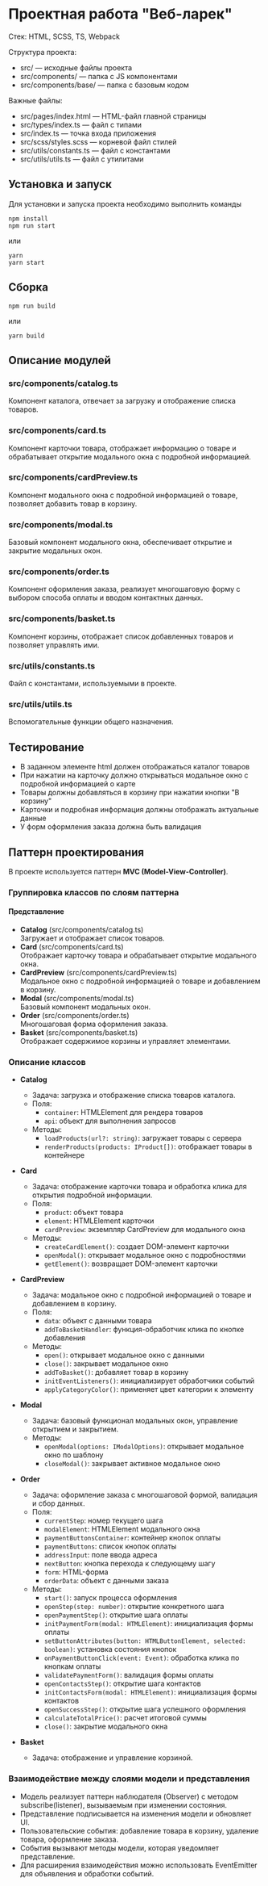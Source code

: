 # Проектная работа "Веб-ларек"

Стек: HTML, SCSS, TS, Webpack

Структура проекта:
- src/ — исходные файлы проекта
- src/components/ — папка с JS компонентами
- src/components/base/ — папка с базовым кодом

Важные файлы:
- src/pages/index.html — HTML-файл главной страницы
- src/types/index.ts — файл с типами
- src/index.ts — точка входа приложения
- src/scss/styles.scss — корневой файл стилей
- src/utils/constants.ts — файл с константами
- src/utils/utils.ts — файл с утилитами

## Установка и запуск
Для установки и запуска проекта необходимо выполнить команды

```
npm install
npm run start
```

или

```
yarn
yarn start
```
## Сборка

```
npm run build
```

или

```
yarn build
```

## Описание модулей

### src/components/catalog.ts
Компонент каталога, отвечает за загрузку и отображение списка товаров.

### src/components/card.ts
Компонент карточки товара, отображает информацию о товаре и обрабатывает открытие модального окна с подробной информацией.

### src/components/cardPreview.ts
Компонент модального окна с подробной информацией о товаре, позволяет добавить товар в корзину.

### src/components/modal.ts
Базовый компонент модального окна, обеспечивает открытие и закрытие модальных окон.

### src/components/order.ts
Компонент оформления заказа, реализует многошаговую форму с выбором способа оплаты и вводом контактных данных.

### src/components/basket.ts
Компонент корзины, отображает список добавленных товаров и позволяет управлять ими.

### src/utils/constants.ts
Файл с константами, используемыми в проекте.

### src/utils/utils.ts
Вспомогательные функции общего назначения.

## Тестирование
- В заданном элементе html должен отображаться каталог товаров
- При нажатии на карточку должно открываться модальное окно с подробной информацией о карте
- Товары должны добавляться в корзину при нажатии кнопки "В корзину"
- Карточки и подробная информация должны отображать актуальные данные
- У форм оформления заказа должна быть валидация

## Паттерн проектирования

В проекте используется паттерн **MVC (Model-View-Controller)**.

### Группировка классов по слоям паттерна

#### Представление 
- **Catalog** (src/components/catalog.ts)  
  Загружает и отображает список товаров.
- **Card** (src/components/card.ts)  
  Отображает карточку товара и обрабатывает открытие модального окна.
- **CardPreview** (src/components/cardPreview.ts)  
  Модальное окно с подробной информацией о товаре и добавлением в корзину.
- **Modal** (src/components/modal.ts)  
  Базовый компонент модальных окон.
- **Order** (src/components/order.ts)  
  Многошаговая форма оформления заказа.
- **Basket** (src/components/basket.ts)  
  Отображает содержимое корзины и управляет элементами.

### Описание классов

- **Catalog**  
  - Задача: загрузка и отображение списка товаров каталога.  
  - Поля:  
    - `container`: HTMLElement для рендера товаров  
    - `api`: объект для выполнения запросов  
  - Методы:  
    - `loadProducts(url?: string)`: загружает товары с сервера  
    - `renderProducts(products: IProduct[])`: отображает товары в контейнере

- **Card**  
  - Задача: отображение карточки товара и обработка клика для открытия подробной информации.  
  - Поля:  
    - `product`: объект товара  
    - `element`: HTMLElement карточки  
    - `cardPreview`: экземпляр CardPreview для модального окна  
  - Методы:  
    - `createCardElement()`: создает DOM-элемент карточки  
    - `openModal()`: открывает модальное окно с подробностями  
    - `getElement()`: возвращает DOM-элемент карточки

- **CardPreview**  
  - Задача: модальное окно с подробной информацией о товаре и добавлением в корзину.  
  - Поля:  
    - `data`: объект с данными товара  
    - `addToBasketHandler`: функция-обработчик клика по кнопке добавления  
  - Методы:  
    - `open()`: открывает модальное окно с данными  
    - `close()`: закрывает модальное окно
    - `addToBasket()`: добавляет товар в корзину  
    - `initEventListeners()`: инициализирует обработчики событий  
    - `applyCategoryColor()`: применяет цвет категории к элементу

- **Modal**  
  - Задача: базовый функционал модальных окон, управление открытием и закрытием.  
  - Методы:  
    - `openModal(options: IModalOptions)`: открывает модальное окно по шаблону  
    - `closeModal()`: закрывает активное модальное окно

- **Order**  
  - Задача: оформление заказа с многошаговой формой, валидация и сбор данных.  
  - Поля:  
    - `currentStep`: номер текущего шага  
    - `modalElement`: HTMLElement модального окна  
    - `paymentButtonsContainer`: контейнер кнопок оплаты  
    - `paymentButtons`: список кнопок оплаты  
    - `addressInput`: поле ввода адреса  
    - `nextButton`: кнопка перехода к следующему шагу  
    - `form`: HTML-форма  
    - `orderData`: объект с данными заказа  
  - Методы:  
    - `start()`: запуск процесса оформления  
    - `openStep(step: number)`: открытие конкретного шага  
    - `openPaymentStep()`: открытие шага оплаты  
    - `initPaymentForm(modal: HTMLElement)`: инициализация формы оплаты  
    - `setButtonAttributes(button: HTMLButtonElement, selected: boolean)`: установка состояния кнопок  
    - `onPaymentButtonClick(event: Event)`: обработка клика по кнопкам оплаты  
    - `validatePaymentForm()`: валидация формы оплаты  
    - `openContactsStep()`: открытие шага контактов  
    - `initContactsForm(modal: HTMLElement)`: инициализация формы контактов  
    - `openSuccessStep()`: открытие шага успешного оформления  
    - `calculateTotalPrice()`: расчет итоговой суммы  
    - `close()`: закрытие модального окна

- **Basket**  
  - Задача: отображение и управление корзиной.

### Взаимодействие между слоями модели и представления

- Модель реализует паттерн наблюдателя (Observer) с методом subscribe(listener), вызываемым при изменении состояния.
- Представление подписывается на изменения модели и обновляет UI.
- Пользовательские события: добавление товара в корзину, удаление товара, оформление заказа.
- События вызывают методы модели, которая уведомляет представление.
- Для расширения взаимодействия можно использовать EventEmitter для объявления и обработки событий.